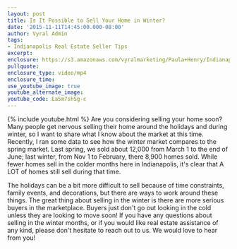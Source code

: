 ```yaml
---
layout: post
title: Is It Possible to Sell Your Home in Winter?
date: '2015-11-11T14:45:00.000-08:00'
author: Vyral Admin
tags:
- Indianapolis Real Estate Seller Tips
excerpt:
enclosure: https://s3.amazonaws.com/vyralmarketing/Paula+Henry/Indianapolis+Real+Estate+Agent+-+The+Truth+About+Selling+in+the+Winter.mp4
pullquote:
enclosure_type: video/mp4
enclosure_time:
use_youtube_image: true
youtube_alternate_image:
youtube_code: Ea5m7shSg-c
---
```

{% include youtube.html %}
Are you considering selling your home soon? Many people get nervous selling their home around the holidays and during winter, so I want to share what I know about the market at this time.
Recently, I ran some data to see how the winter market compares to the spring market. Last spring, we sold about 12,000 from March 1 to the end of June; last winter, from Nov 1 to February, there 8,900 homes sold. While fewer homes sell in the colder months here in Indianapolis, it's clear that A LOT of homes still sell during that time.

The holidays can be a bit more difficult to sell because of time constraints, family events, and decorations, but there are ways to work around these things. The great thing about selling in the winter is there are more serious buyers in the marketplace. Buyers just don't go out looking in the cold unless they are looking to move soon!
If you have any questions about selling in the winter months, or if you would like real estate assistance of any kind, please don't hesitate to reach out to us. We would love to hear from you!